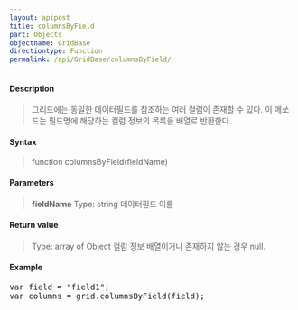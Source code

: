 ```yaml
---
layout: apipost
title: columnsByField
part: Objects
objectname: GridBase
directiontype: Function
permalink: /api/GridBase/columnsByField/
---
```



#### Description

> 그리드에는 동일한 데이터필드를 참조하는 여러 컬럼이 존재할 수 있다.
> 이 메쏘드는 필드명에 해당하는 컬럼 정보의 목록을 배열로 반환한다.

#### Syntax

> function columnsByField(fieldName)

#### Parameters

> **fieldName**
> Type: string
> 데이터필드 이름

#### Return value

> Type: array of Object
> 컬럼 정보 배열이거나 존재하지 않는 경우 null.

#### Example

<pre class="prettyprint">
var field = "field1";
var columns = grid.columnsByField(field);
</pre>




